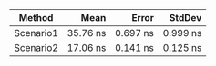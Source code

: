 

| Method    | Mean     | Error    | StdDev   |
|---------- |---------:|---------:|---------:|
| Scenario1 | 35.76 ns | 0.697 ns | 0.999 ns |
| Scenario2 | 17.06 ns | 0.141 ns | 0.125 ns |
